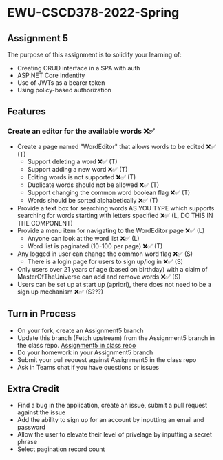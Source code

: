 # EWU-CSCD378-2022-Spring

## Assignment 5

The purpose of this assignment is to solidify your learning of:

- Creating CRUD interface in a SPA with auth
- ASP.NET Core Indentity
- Use of JWTs as a bearer token
- Using policy-based authorization

## Features

### Create an editor for the available words ❌✅
  - Create a page named "WordEditor" that allows words to be edited ❌✅ (T)
    - Support deleting a word ❌✅ (T)
    - Support adding a new word ❌✅ (T)
    - Editing words is not supported ❌✅ (T)
    - Duplicate words should not be allowed ❌✅ (T)
    - Support changing the common word boolean flag ❌✅ (T)
    - Words should be sorted alphabetically ❌✅ (T)
  - Provide a text box for searching words AS YOU TYPE which supports searching for words starting with letters specified ❌✅ (L, DO THIS IN THE COMPONENT)
  - Provide a menu item for navigating to the WordEditor page ❌✅ (L)
    - Anyone can look at the word list ❌✅ (L)
    - Word list is paginated (10-100 per page) ❌✅ (T)
  - Any logged in user can change the common word flag ❌✅ (S)
    - There is a login page for users to sign up/log in ❌✅ (S)
  - Only users over 21 years of age (based on birthday) with a claim of MasterOfTheUniverse can add and remove words ❌✅ (S)
  - Users can be set up at start up (apriori), there does not need to be a sign up mechanism ❌✅ (S???)

## Turn in Process

- On your fork, create an Assignment5 branch
- Update this branch (Fetch upstream) from the Assignment5 branch in the class repo. [Assignment5 in class repo](https://github.com/IntelliTect-Samples/EWU-CSCD379-2022-Spring/tree/Assignment5)
- Do your homework in your Assignment5 branch
- Submit your pull request against Assignment5 in the class repo
- Ask in Teams chat if you have questions or issues

## Extra Credit

- Find a bug in the application, create an issue, submit a pull request against the issue
- Add the ability to sign up for an account by inputting an email and password
- Allow the user to elevate their level of privelage by inputting a secret phrase
- Select pagination record count
